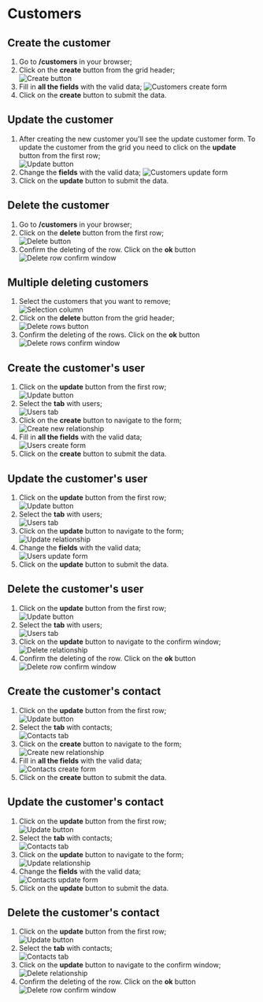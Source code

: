 # Customers

## Create the customer
1. Go to **/customers** in your browser;
2. Click on the **create** button from the grid header; <br>
![Create button](../../img/customers/create_button.png)
3. Fill in **all the fields** with the valid data;
![Customers create form](../../img/customers/create_form.png)
4. Click on the **create** button to submit the data.

## Update the customer
1. After creating the new customer you'll see the update customer form. To update the customer from the grid you need to click on the **update** button from the first row; <br>
![Update button](../../img/customers/update_button.png)
2. Сhange the **fields** with the valid data;
![Customers update form](../../img/customers/update_form.png)
3. Click on the **update** button to submit the data.

## Delete the customer
1. Go to **/customers** in your browser;
2. Click on the **delete** button from the first row;<br>
![Delete button](../../img/customers/delete_button.png)
3. Confirm the deleting of the row. Click on the **ok** button
![Delete row confirm window](../../img/customers/delete_row_confirm_window.png)

## Multiple deleting customers
1. Select the customers that you want to remove; <br>
![Selection column](../../img/customers/selection_column.png)
2. Click on the **delete** button from the grid header; <br>
![Delete rows button](../../img/customers/delete_rows_button.png)
3. Confirm the deleting of the rows. Click on the **ok** button
![Delete rows confirm window](../../img/customers/delete_rows_confirm_window.png)

## Create the customer's user
1. Click on the **update** button from the first row; <br>
![Update button](../../img/customers/update_button.png)
3. Select the **tab** with users; <br>
![Users tab](../../img/customers/users_tab.png)
4. Click on the **create** button to navigate to the form; <br>
![Create new relationship](../../img/customers/create_new_relationship.png)
5. Fill in **all the fields** with the valid data; <br>
![Users create form](../../img/customers/users_create_form.png)
6. Click on the **create** button to submit the data.

## Update the customer's user
1. Click on the **update** button from the first row; <br>
![Update button](../../img/customers/update_button.png)
3. Select the **tab** with users; <br>
![Users tab](../../img/customers/users_tab.png)
4. Click on the **update** button to navigate to the form; <br>
![Update relationship](../../img/customers/update_relationship.png)
5. Сhange the **fields** with the valid data; <br>
![Users update form](../../img/customers/users_update_form.png)
6. Click on the **update** button to submit the data.

## Delete the customer's user
1. Click on the **update** button from the first row; <br>
![Update button](../../img/customers/update_button.png)
3. Select the **tab** with users; <br>
![Users tab](../../img/customers/users_tab.png)
4. Click on the **update** button to navigate to the confirm window; <br>
![Delete relationship](../../img/customers/delete_relationship.png)
3. Confirm the deleting of the row. Click on the **ok** button
![Delete row confirm window](../../img/customers/delete_row_confirm_window.png)

## Create the customer's contact
1. Click on the **update** button from the first row; <br>
![Update button](../../img/customers/update_button.png)
3. Select the **tab** with contacts; <br>
![Contacts tab](../../img/customers/contacts_tab.png)
4. Click on the **create** button to navigate to the form; <br>
![Create new relationship](../../img/customers/create_new_relationship.png)
5. Fill in **all the fields** with the valid data; <br>
![Contacts create form](../../img/customers/contacts_create_form.png)
6. Click on the **create** button to submit the data.

## Update the customer's contact
1. Click on the **update** button from the first row; <br>
![Update button](../../img/customers/update_button.png)
3. Select the **tab** with contacts; <br>
![Contacts tab](../../img/customers/contacts_tab.png)
4. Click on the **update** button to navigate to the form; <br>
![Update relationship](../../img/customers/update_relationship.png)
5. Сhange the **fields** with the valid data; <br>
![Contacts update form](../../img/customers/contacts_update_form.png)
6. Click on the **update** button to submit the data.

## Delete the customer's contact
1. Click on the **update** button from the first row; <br>
![Update button](../../img/customers/update_button.png)
3. Select the **tab** with contacts; <br>
![Contacts tab](../../img/customers/contacts_tab.png)
4. Click on the **update** button to navigate to the confirm window; <br>
![Delete relationship](../../img/customers/delete_relationship.png)
3. Confirm the deleting of the row. Click on the **ok** button
![Delete row confirm window](../../img/customers/delete_row_confirm_window.png)


